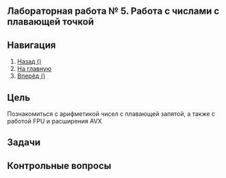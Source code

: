 ## Лабораторная работа № 5. Работа с числами с плавающей точкой

## Навигация

1. [Назад ()]()
2. [На главную](https://github.com/konsilerinos/ACS-labs)
3. [Вперёд ()]()

## Цель

Познакомиться с арифметикой чисел с плавающей запятой, а также с работой FPU и расширения AVX

## Задачи

## Контрольные вопросы

